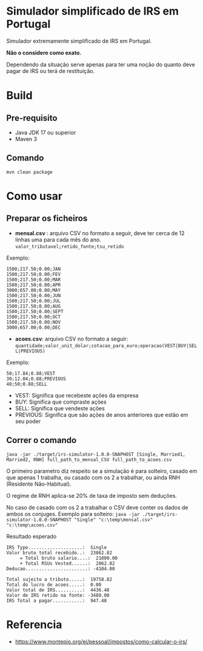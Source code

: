 
# Simulador simplificado de IRS em Portugal

Simulador extremamente simplificado de IRS em Portugal. 

**Não o considere como exato.** 

Dependendo da situação serve apenas para ter uma noção do quanto deve pagar de IRS ou terá de restituição.

# Build

## Pre-requisito

* Java JDK 17 ou superior
* Maven 3

## Comando

`mvn clean package`

# Como usar  

## Preparar os ficheiros

* **mensal.csv** : arquivo CSV no formato a seguir, deve ter cerca de 12 linhas uma para cada mês do ano.
 `valor_tributavel;retido_fonte;tsu_retido`
    
Exemplo:

    1500;217.50;0.00;JAN  
    1500;217.50;0.00;FEV  
    1500;217.50;0.00;MAR  
    1500;217.50;0.00;APR  
    3000;657.00;0.00;MAY  
    1500;217.50;0.00;JUN  
    1500;217.50;0.00;JUL  
    1500;217.50;0.00;AUG  
    1500;217.50;0.00;SEPT  
    1500;217.50;0.00;OCT  
    1500;217.50;0.00;NOV  
    3000;657.00;0.00;DEC  

*  **acoes.csv**: arquivo CSV no formato a seguir:
 `quantidade;valor_unit_dolar;cotacao_para_euro;operacao(VEST|BUY|SELL|PREVIOUS)`

Exemplo:

    50;17.84;0.88;VEST  
    30;12.04;0.88;PREVIOUS  
    40;50;0.88;SELL


* VEST: Significa que recebeste ações da empresa
* BUY: Significa que compraste ações
* SELL: Significa que vendeste ações
* PREVIOUS: Significa que são ações de anos anteriores que estão em seu poder

## Correr o comando

`java -jar ./target/irs-simulator-1.0.0-SNAPHOST [Single, Married1, Married2, RNH] full_path_to_mensal_CSV full_path_to_acoes.csv`  

O primeiro parametro diz respeito se a simulação é para solteiro, casado em que apenas 1 trabalha, ou casado com os 2 a trabalhar, ou ainda RNH (Residente Não-Habitual).

O regime de RNH aplica-se 20% de taxa de imposto sem deduções.

No caso de casado com os 2 a trabalhar o CSV deve conter os dados de ambos os conjuges.
Exemplo para solteiro: `java -jar ./target/irs-simulator-1.0.0-SNAPHOST "Single" "c:\temp\mensal.csv" "c:\temp\acoes.csv"`

Resultado esperado 

    IRS Type....................:  Single
    Valor bruto total recebido..:  23862.82
    	 = Total bruto salario....:  21000.00
    	 + Total RSUs Vested......:  2862.82
    Deducao.......................: -4104.00
    
    Total sujeito a tributo.....:  19758.82
    Total do lucro de acoes.....:  0.00
    Valor total de IRS..........:  4436.48
    Valor de IRS retido na fonte: -3489.00
    IRS Total a pagar...........:  947.48

# Referencia

* https://www.montepio.org/ei/pessoal/impostos/como-calcular-o-irs/

